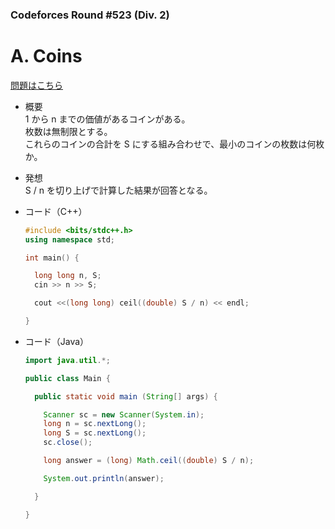 ### Codeforces Round #523 (Div. 2)

# A. Coins

  [問題はこちら](https://codeforces.com/problemset/problem/1061/A)
  
- 概要<br>
  1 から n までの価値があるコインがある。<br>
  枚数は無制限とする。<br>
  これらのコインの合計を S にする組み合わせで、最小のコインの枚数は何枚か。

  
- 発想<br>
  S / n を切り上げで計算した結果が回答となる。
  
  
- コード（C++）

  ```cpp
  #include <bits/stdc++.h>
  using namespace std;

  int main() {

    long long n, S;
    cin >> n >> S;

    cout <<(long long) ceil((double) S / n) << endl;

  }
  ```
  
- コード（Java）

  ```java
  import java.util.*;

  public class Main {

    public static void main (String[] args) {

      Scanner sc = new Scanner(System.in);
      long n = sc.nextLong();
      long S = sc.nextLong();
      sc.close();

      long answer = (long) Math.ceil((double) S / n);

      System.out.println(answer);

    }

  }
  ```
    